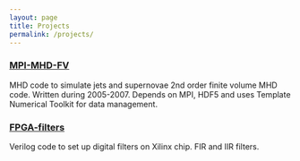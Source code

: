 ```yaml
---
layout: page
title: Projects
permalink: /projects/
---
```



### [MPI-MHD-FV](https://github.com/garethcmurphy/mpi-mhd-fv)

MHD code to simulate jets and supernovae
2nd order finite volume MHD code. Written during 2005-2007.
Depends on MPI, HDF5 and uses Template Numerical Toolkit for data management.


### [FPGA-filters](https://github.com/garethcmurphy/fpga-filters)


Verilog code to set up digital filters on Xilinx chip.
FIR and IIR filters.
